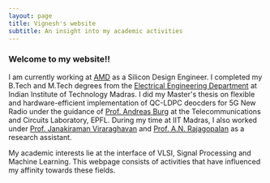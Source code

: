 ```yaml
---
layout: page
title: Vignesh's website
subtitle: An insight into my academic activities
---
```


### Welcome to my website!!
I am currently working at [AMD](https://www.amd.com/en) as a Silicon Design Engineer. I completed my B.Tech and M.Tech degrees from the [Electrical Engineering Department](http://www.ee.iitm.ac.in/) at Indian Institute of Technology Madras. I did my Master's thesis on flexible and hardware-efficient implementation of QC-LDPC deocders for 5G New Radio under the guidance of [Prof. Andreas Burg](https://people.epfl.ch/andreas.burg/?lang=en) at the Telecommunications and Circuits Laboratory, EPFL. During my time at IIT Madras, I also worked under [Prof. Janakiraman Viraraghavan](http://www.ee.iitm.ac.in/janakiraman/) and [Prof. A.N. Rajagopalan](http://www.ee.iitm.ac.in/~raju/) as a research assistant.  

My academic interests lie at the interface of VLSI, Signal Processing and Machine Learning. This webpage consists of activities that have influenced my affinity towards these fields.
